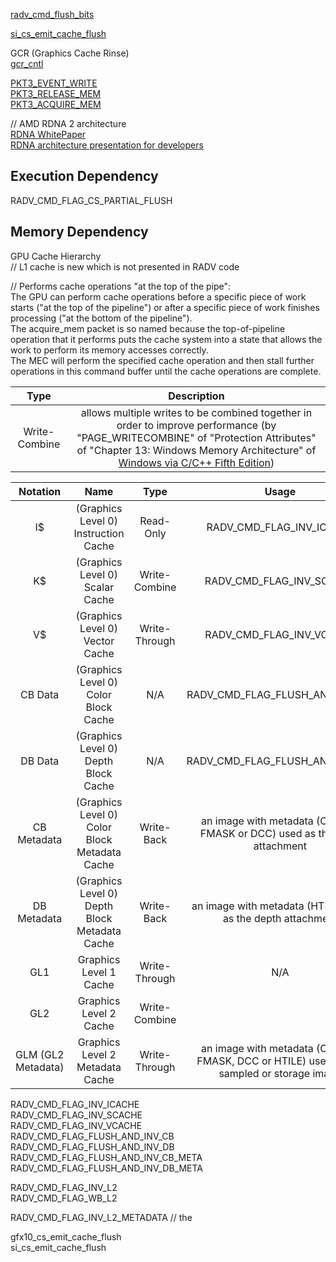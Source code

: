 

[radv_cmd_flush_bits](https://gitlab.freedesktop.org/mesa/mesa/-/blob/22.3/src/amd/vulkan/radv_private.h#L1173)  

[si_cs_emit_cache_flush](https://gitlab.freedesktop.org/mesa/mesa/-/blob/22.3/src/amd/vulkan/si_cmd_buffer.c#L1335)  

GCR (Graphics Cache Rinse)  
[gcr_cntl](https://gitlab.freedesktop.org/mesa/mesa/-/blob/22.3/src/amd/vulkan/si_cmd_buffer.c#L1100) 

[PKT3_EVENT_WRITE](https://gitlab.freedesktop.org/mesa/mesa/-/blob/22.3/src/amd/vulkan/si_cmd_buffer.c#L1144)  
[PKT3_RELEASE_MEM](https://gitlab.freedesktop.org/mesa/mesa/-/blob/22.3/src/amd/vulkan/si_cmd_buffer.c#L1218)  
[PKT3_ACQUIRE_MEM](https://gitlab.freedesktop.org/mesa/mesa/-/blob/22.3/src/amd/vulkan/si_cmd_buffer.c#L1233)  

// AMD RDNA 2 architecture  
[RDNA WhitePaper](https://gpuopen.com/rdna/)  
[RDNA architecture presentation for developers](https://gpuopen.com/rdna/)  

## Execution Dependency

RADV_CMD_FLAG_CS_PARTIAL_FLUSH  

## Memory Dependency  

GPU Cache Hierarchy  
// L1 cache is new which is not presented in RADV code  

// Performs cache operations "at the top of the pipe":  
The GPU can perform cache operations before a specific piece of work starts ("at the top of the pipeline") or after a specific piece of work finishes processing ("at the bottom of the pipeline").  
The acquire_mem packet is so named because the top-of-pipeline operation that it performs puts the cache system into a state that allows the work to perform its memory accesses correctly.  
The MEC will perform the specified cache operation and then stall further operations in this command buffer until the cache operations are complete.  


Type | Description
:-: | :-:  
Write-Combine | allows multiple writes to be combined together in order to improve performance (by "PAGE_WRITECOMBINE" of "Protection Attributes" of "Chapter 13: Windows Memory Architecture" of [Windows via C/C++ Fifth Edition](https://www.microsoftpressstore.com/store/windows-via-c-c-plus-plus-9780735642980))  


Notation | Name | Type | Usage | 
:-: | :-: | :-: | :-:  
I\$ | (Graphics Level 0) Instruction Cache | Read-Only | RADV_CMD_FLAG_INV_ICACHE  
K\$ | (Graphics Level 0) Scalar Cache | Write-Combine | RADV_CMD_FLAG_INV_SCACHE  
V\$ | (Graphics Level 0) Vector Cache | Write-Through | RADV_CMD_FLAG_INV_VCACHE  
CB Data | (Graphics Level 0) Color Block Cache | N/A | RADV_CMD_FLAG_FLUSH_AND_INV_CB 
DB Data | (Graphics Level 0) Depth Block Cache | N/A | RADV_CMD_FLAG_FLUSH_AND_INV_DB  
CB Metadata | (Graphics Level 0) Color Block Metadata Cache | Write-Back | an image with metadata (CMASK, FMASK or DCC) used as the color attachment  
DB Metadata | (Graphics Level 0) Depth Block Metadata Cache | Write-Back | an image with metadata (HTILE) used as the depth attachment  
GL1 | Graphics Level 1 Cache | Write-Through |  N/A  
GL2 | Graphics Level 2 Cache | Write-Combine |	
GLM (GL2 Metadata) | Graphics Level 2 Metadata Cache | Write-Through | an image with metadata (CMASK, FMASK, DCC or HTILE) used as the sampled or storage image  

RADV_CMD_FLAG_INV_ICACHE  
RADV_CMD_FLAG_INV_SCACHE  
RADV_CMD_FLAG_INV_VCACHE  
RADV_CMD_FLAG_FLUSH_AND_INV_CB  
RADV_CMD_FLAG_FLUSH_AND_INV_DB  
RADV_CMD_FLAG_FLUSH_AND_INV_CB_META  
RADV_CMD_FLAG_FLUSH_AND_INV_DB_META  

RADV_CMD_FLAG_INV_L2  
RADV_CMD_FLAG_WB_L2  

RADV_CMD_FLAG_INV_L2_METADATA // the

gfx10_cs_emit_cache_flush  
si_cs_emit_cache_flush

